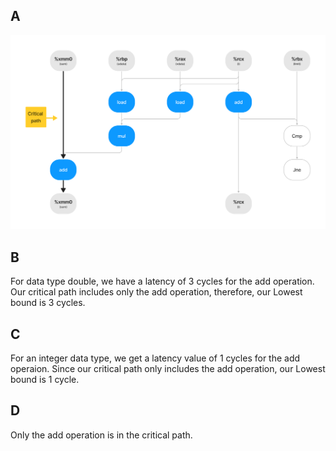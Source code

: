 ## A
![Instruction dependencies](./13_dep_diagram.png "A")

## B
For data type double, we have a latency of 3 cycles for the add operation.
Our critical path includes only the add operation, therefore, our Lowest bound is 3 cycles.

## C
For an integer data type, we get a latency value of 1 cycles for the add operaion.
Since our critical path only includes the add operation, our Lowest bound is 1 cycle.

## D
Only the add operation is in the critical path.